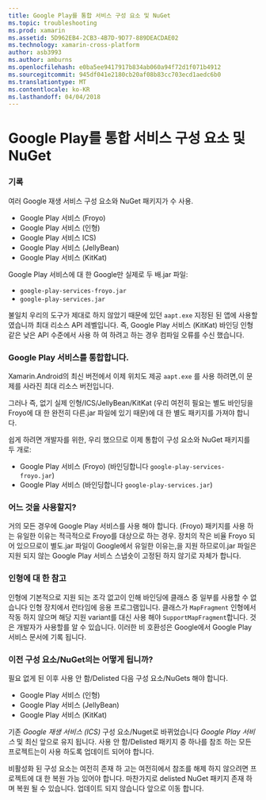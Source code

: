 ```yaml
---
title: Google Play를 통합 서비스 구성 요소 및 NuGet
ms.topic: troubleshooting
ms.prod: xamarin
ms.assetid: 5D962EB4-2CB3-4B7D-9D77-889DEACDAE02
ms.technology: xamarin-cross-platform
author: asb3993
ms.author: amburns
ms.openlocfilehash: e0ba5ee9417917b834ab060a94f72d1f071b4912
ms.sourcegitcommit: 945df041e2180cb20af08b83cc703ecd1aedc6b0
ms.translationtype: MT
ms.contentlocale: ko-KR
ms.lasthandoff: 04/04/2018
---
```

# <a name="unifying-google-play-services-components-and-nuget"></a>Google Play를 통합 서비스 구성 요소 및 NuGet

### <a name="history"></a>기록

여러 Google 재생 서비스 구성 요소와 NuGet 패키지가 수 사용.

-   Google Play 서비스 (Froyo)
-   Google Play 서비스 (인형)
-   Google Play 서비스 ICS)
-   Google Play 서비스 (JellyBean)
-   Google Play 서비스 (KitKat)

Google Play 서비스에 대 한 Google만 실제로 두 배.jar 파일:

-   `google-play-services-froyo.jar`
-   `google-play-services.jar`

불일치 우리의 도구가 제대로 하지 않았기 때문에 있던 `aapt.exe` 지정된 된 앱에 사용할 였습니까 최대 리소스 API 레벨입니다. 즉, Google Play 서비스 (KitKat) 바인딩 인형 같은 낮은 API 수준에서 사용 하 여 하려고 하는 경우 컴파일 오류를 수신 했습니다.

### <a name="unifying-google-play-services"></a>Google Play 서비스를 통합합니다.

Xamarin.Android의 최신 버전에서 이제 위치도 제공 `aapt.exe` 를 사용 하려면,이 문제를 사라진 최대 리소스 버전입니다.

그러나 즉, 없기 실제 인형/ICS/JellyBean/KitKat (우리 여전히 필요는 별도 바인딩을 Froyo에 대 한 완전히 다른.jar 파일에 있기 때문)에 대 한 별도 패키지를 가져야 합니다.

쉽게 하려면 개발자를 위한, 우리 했으므로 이제 통합이 구성 요소와 NuGet 패키지를 두 개로:

-   Google Play 서비스 (Froyo) (바인딩합니다 `google-play-services-froyo.jar`)
-   Google Play 서비스 (바인딩합니다 `google-play-services.jar`)

### <a name="which-one-should-be-used"></a>어느 것을 사용할지?

거의 모든 경우에 Google Play 서비스를 사용 해야 합니다. (Froyo) 패키지를 사용 하는 유일한 이유는 적극적으로 Froyo를 대상으로 하는 경우. 장치의 작은 비율 Froyo 되어 있으므로이 별도.jar 파일이 Google에서 유일한 이유는,을 지원 하므로이.jar 파일은 지원 되지 않는 Google Play 서비스 스냅숏이 고정된 하지 않기로 자체가 합니다.

### <a name="note-about-gingerbread"></a>인형에 대 한 참고

인형에 기본적으로 지원 되는 조각 없고이 인해 바인딩에 클래스 중 일부를 사용할 수 없습니다 인형 장치에서 런타임에 응용 프로그램입니다. 클래스가 `MapFragment` 인형에서 작동 하지 않으며 해당 지원 variant를 대신 사용 해야 `SupportMapFragment`합니다. 것은 개발자가 사용할를 알 수 있습니다. 이러한 비 호환성은 Google에서 Google Play 서비스 문서에 기록 됩니다.

### <a name="what-happens-to-the-old-componentsnugets"></a>이전 구성 요소/NuGet의는 어떻게 됩니까?

필요 없게 된 이후 사용 안 함/Delisted 다음 구성 요소/NuGets 해야 합니다.

-   Google Play 서비스 (인형)
-   Google Play 서비스 (JellyBean)
-   Google Play 서비스 (KitKat)

기존 _Google 재생 서비스 (ICS)_ 구성 요소/Nuget로 바뀌었습니다 _Google Play 서비스_ 및 최신 앞으로 유지 됩니다. 사용 안 함/Delisted 패키지 중 하나를 참조 하는 모든 프로젝트는이 사용 하도록 업데이트 되어야 합니다.

비활성화 된 구성 요소는 여전히 존재 하 고는 여전히에서 참조를 해제 하지 않으려면 프로젝트에 대 한 복원 가능 있어야 합니다. 마찬가지로 delisted NuGet 패키지 존재 하며 복원 될 수 있습니다. 업데이트 되지 않습니다 앞으로 이동 합니다.
